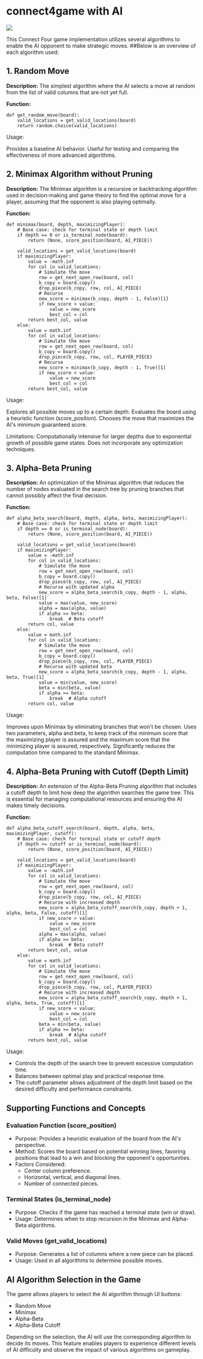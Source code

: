 # connect4game with AI


![](https://github.com/tejasayya/connect4game/blob/main/assets/Alpha-Beta-pygame.gif)












This Connect Four game implementation utilizes several algorithms to enable the AI opponent to make strategic moves. 
##Below is an overview of each algorithm used:

## 1. Random Move
**Description:** The simplest algorithm where the AI selects a move at random from the list of valid columns that are not yet full.

**Function:**

```
def get_random_move(board):
    valid_locations = get_valid_locations(board)
    return random.choice(valid_locations)
```
Usage:

Provides a baseline AI behavior.
Useful for testing and comparing the effectiveness of more advanced algorithms.


## 2. Minimax Algorithm without Pruning
**Description:** The Minimax algorithm is a recursive or backtracking algorithm used in decision-making and game theory to find the optimal move for a player, assuming that the opponent is also playing optimally.

**Function:**

```
def minimax(board, depth, maximizingPlayer):
    # Base case: check for terminal state or depth limit
    if depth == 0 or is_terminal_node(board):
        return (None, score_position(board, AI_PIECE))
    
    valid_locations = get_valid_locations(board)
    if maximizingPlayer:
        value = -math.inf
        for col in valid_locations:
            # Simulate the move
            row = get_next_open_row(board, col)
            b_copy = board.copy()
            drop_piece(b_copy, row, col, AI_PIECE)
            # Recurse
            new_score = minimax(b_copy, depth - 1, False)[1]
            if new_score > value:
                value = new_score
                best_col = col
        return best_col, value
    else:
        value = math.inf
        for col in valid_locations:
            # Simulate the move
            row = get_next_open_row(board, col)
            b_copy = board.copy()
            drop_piece(b_copy, row, col, PLAYER_PIECE)
            # Recurse
            new_score = minimax(b_copy, depth - 1, True)[1]
            if new_score < value:
                value = new_score
                best_col = col
        return best_col, value

```

Usage:

Explores all possible moves up to a certain depth.
Evaluates the board using a heuristic function (score_position).
Chooses the move that maximizes the AI's minimum guaranteed score.


Limitations:
Computationally intensive for larger depths due to exponential growth of possible game states.
Does not incorporate any optimization techniques.


## 3. Alpha-Beta Pruning
**Description:** An optimization of the Minimax algorithm that reduces the number of nodes evaluated in the search tree by pruning branches that cannot possibly affect the final decision.

**Function:**

```
def alpha_beta_search(board, depth, alpha, beta, maximizingPlayer):
    # Base case: check for terminal state or depth limit
    if depth == 0 or is_terminal_node(board):
        return (None, score_position(board, AI_PIECE))
    
    valid_locations = get_valid_locations(board)
    if maximizingPlayer:
        value = -math.inf
        for col in valid_locations:
            # Simulate the move
            row = get_next_open_row(board, col)
            b_copy = board.copy()
            drop_piece(b_copy, row, col, AI_PIECE)
            # Recurse with updated alpha
            new_score = alpha_beta_search(b_copy, depth - 1, alpha, beta, False)[1]
            value = max(value, new_score)
            alpha = max(alpha, value)
            if alpha >= beta:
                break  # Beta cutoff
        return col, value
    else:
        value = math.inf
        for col in valid_locations:
            # Simulate the move
            row = get_next_open_row(board, col)
            b_copy = board.copy()
            drop_piece(b_copy, row, col, PLAYER_PIECE)
            # Recurse with updated beta
            new_score = alpha_beta_search(b_copy, depth - 1, alpha, beta, True)[1]
            value = min(value, new_score)
            beta = min(beta, value)
            if alpha >= beta:
                break  # Alpha cutoff
        return col, value

```


Usage:

Improves upon Minimax by eliminating branches that won't be chosen.
Uses two parameters, alpha and beta, to keep track of the minimum score that the maximizing player is assured and the maximum score that the minimizing player is assured, respectively.
Significantly reduces the computation time compared to the standard Minimax.


## 4. Alpha-Beta Pruning with Cutoff (Depth Limit)

**Description:** An extension of the Alpha-Beta Pruning algorithm that includes a cutoff depth to limit how deep the algorithm searches the game tree. This is essential for managing computational resources and ensuring the AI makes timely decisions.

**Function:**

```
def alpha_beta_cutoff_search(board, depth, alpha, beta, maximizingPlayer, cutoff):
    # Base case: check for terminal state or cutoff depth
    if depth >= cutoff or is_terminal_node(board):
        return (None, score_position(board, AI_PIECE))
    
    valid_locations = get_valid_locations(board)
    if maximizingPlayer:
        value = -math.inf
        for col in valid_locations:
            # Simulate the move
            row = get_next_open_row(board, col)
            b_copy = board.copy()
            drop_piece(b_copy, row, col, AI_PIECE)
            # Recurse with increased depth
            new_score = alpha_beta_cutoff_search(b_copy, depth + 1, alpha, beta, False, cutoff)[1]
            if new_score > value:
                value = new_score
                best_col = col
            alpha = max(alpha, value)
            if alpha >= beta:
                break  # Beta cutoff
        return best_col, value
    else:
        value = math.inf
        for col in valid_locations:
            # Simulate the move
            row = get_next_open_row(board, col)
            b_copy = board.copy()
            drop_piece(b_copy, row, col, PLAYER_PIECE)
            # Recurse with increased depth
            new_score = alpha_beta_cutoff_search(b_copy, depth + 1, alpha, beta, True, cutoff)[1]
            if new_score < value:
                value = new_score
                best_col = col
            beta = min(beta, value)
            if alpha >= beta:
                break  # Alpha cutoff
        return best_col, value

```

Usage:

- Controls the depth of the search tree to prevent excessive computation time.
- Balances between optimal play and practical response time.
- The cutoff parameter allows adjustment of the depth limit based on the desired difficulty and performance constraints.



## Supporting Functions and Concepts
### Evaluation Function (score_position)
- Purpose: Provides a heuristic evaluation of the board from the AI's perspective.
- Method: Scores the board based on potential winning lines, favoring positions that lead to a win and blocking the opponent's opportunities.
- Factors Considered:
  - Center column preference.
  - Horizontal, vertical, and diagonal lines.
  - Number of connected pieces.

### Terminal States (is_terminal_node)
- Purpose: Checks if the game has reached a terminal state (win or draw).
- Usage: Determines when to stop recursion in the Minimax and Alpha-Beta algorithms.

### Valid Moves (get_valid_locations)
- Purpose: Generates a list of columns where a new piece can be placed.
- Usage: Used in all algorithms to determine possible moves.


## AI Algorithm Selection in the Game
The game allows players to select the AI algorithm through UI buttons:

- Random Move
- Minimax
- Alpha-Beta
- Alpha-Beta Cutoff

Depending on the selection, the AI will use the corresponding algorithm to decide its moves. This feature enables players to experience different levels of AI difficulty and observe the impact of various algorithms on gameplay.



